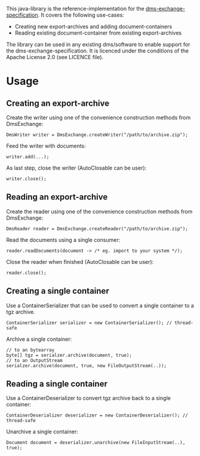 This java-library is the reference-implementation for the [dms-exchange-specification](https://github.com/galan/dms-exchange-specification). It covers the following use-cases:
* Creating new export-archives and adding document-containers
* Reading existing document-container from existing export-archives

The library can be used in any existing dms/software to enable support for the dms-exchange-specification. It is licenced under the conditions of the Apache License 2.0 (see LICENCE file).

# Usage

## Creating an export-archive
Create the writer using one of the convenience construction methods from DmsExchange: 

    DmsWriter writer = DmsExchange.createWriter("/path/to/archive.zip");

Feed the writer with documents:

    writer.add(...);

As last step, close the writer (AutoClosable can be user):

    writer.close();



## Reading an export-archive
Create the reader using one of the convenience construction methods from DmsExchange: 

    DmsReader reader = DmsExchange.createReader("/path/to/archive.zip");

Read the documents using a single consumer:

    reader.readDocuments(document -> /* eg. import to your system */);

Close the reader when finished (AutoClosable can be user):

    reader.close();



## Creating a single container
Use a ContainerSerializer that can be used to convert a single container to a tgz archive. 

    ContainerSerializer serializer = new ContainerSerializer(); // thread-safe

Archive a single container:

	// to an bytearray
    byte[] tgz = serialzer.archive(document, true);
    // to an OutputStream
    serialzer.archive(document, true, new FileOutputStream(..));



## Reading a single container
Use a ContainerDeserializer to convert tgz archive back to a single container:

    ContainerDeserializer deserializer = new ContainerDeserializer(); // thread-safe

Unarchive a single container:

    Document document = deserializer.unarchive(new FileInputStream(..), true);
